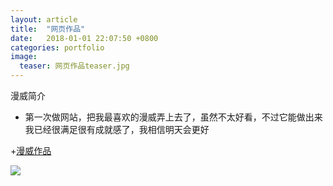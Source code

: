 ```yaml
---
layout: article
title:  "网页作品"
date:   2018-01-01 22:07:50 +0800
categories: portfolio 
image:
  teaser: 网页作品teaser.jpg
---
```


漫威简介
 + 第一次做网站，把我最喜欢的漫威弄上去了，虽然不太好看，不过它能做出来我已经很满足很有成就感了，我相信明天会更好

 +[漫威作品]( https://qiurulin.github.io/portfolio/manwei/index.html)
 
 <img src="https://qiurulin.github.io/images/网页作品feature.jpg">
